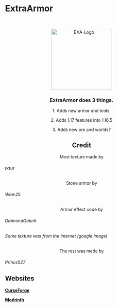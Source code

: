# ExtraArmor

<br />
<p align="center">
  <a href="https://github.com/Prince527GitHub/ExtraArmor">
    <img src="https://cdn.modrinth.com/data/IYuK6lgn/icon.png" alt="EXA-Logo" width="200" height="200">
  </a>

  <h3 align="center">ExtraArmor does 3 things.</h3>

  <p align="center">1. Adds new armor and tools.</p>
  <p align="center">2. Adds 1.17 features into 1.16.5</p>
  <p align="center">3. Adds new ore and worlds?</p>

  <h2 align="center">Credit</h2>
  
  <p align="center">Most texture made by <h6>txtur</h6></p>
  <p align="center">Stone armor by <h6>Wam25</h6></p>
  <p align="center">Armor effect code by <h6>DiamondGolurk</h6></p>
  <p align="center"><h6>Some texture was from the internet (google image)</h6></p>
  <p align="center">The rest was made by <h6>Prince527</h6></p>

## Websites
**[CurseForge](https://www.curseforge.com/minecraft/mc-mods/exa)**

**[Modrinth](https://modrinth.com/mod/EXA)**

</p>
